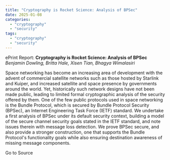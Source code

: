 ```yaml
---
title: "Cryptography is Rocket Science: Analysis of BPSec"
date: 2025-01-08
categories: 
  - "cryptography"
  - "security"
tags: 
  - "cryptography"
  - "security"
---
```


ePrint Report: **Cryptography is Rocket Science: Analysis of BPSec**  
_Benjamin Dowling, Britta Hale, Xisen Tian, Bhagya Wimalasiri_

Space networking has become an increasing area of development with the advent of commercial satellite networks such as those hosted by Starlink and Kuiper, and increased satellite and space presence by governments around the world. Yet, historically such network designs have not been made public, leading to limited formal cryptographic analysis of the security offered by them. One of the few public protocols used in space networking is the Bundle Protocol, which is secured by Bundle Protocol Security (BPSec), an Internet Engineering Task Force (IETF) standard. We undertake a first analysis of BPSec under its default security context, building a model of the secure channel security goals stated in the IETF standard, and note issues therein with message loss detection. We prove BPSec secure, and also provide a stronger construction, one that supports the Bundle Protocol's functionality goals while also ensuring destination awareness of missing message components.

Go to Source
